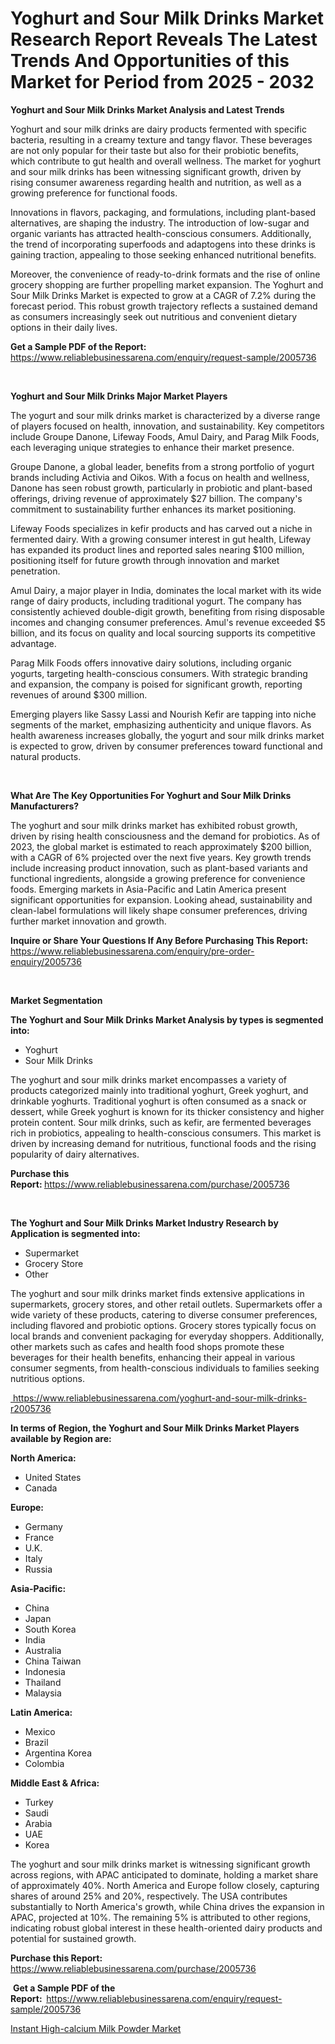 <p><h1>Yoghurt and Sour Milk Drinks Market Research Report Reveals The Latest Trends And Opportunities of this Market for Period from 2025 - 2032</h1></p><p><strong>Yoghurt and Sour Milk Drinks Market Analysis and Latest Trends</strong></p>
<p><p>Yoghurt and sour milk drinks are dairy products fermented with specific bacteria, resulting in a creamy texture and tangy flavor. These beverages are not only popular for their taste but also for their probiotic benefits, which contribute to gut health and overall wellness. The market for yoghurt and sour milk drinks has been witnessing significant growth, driven by rising consumer awareness regarding health and nutrition, as well as a growing preference for functional foods.</p><p>Innovations in flavors, packaging, and formulations, including plant-based alternatives, are shaping the industry. The introduction of low-sugar and organic variants has attracted health-conscious consumers. Additionally, the trend of incorporating superfoods and adaptogens into these drinks is gaining traction, appealing to those seeking enhanced nutritional benefits.</p><p>Moreover, the convenience of ready-to-drink formats and the rise of online grocery shopping are further propelling market expansion. The Yoghurt and Sour Milk Drinks Market is expected to grow at a CAGR of 7.2% during the forecast period. This robust growth trajectory reflects a sustained demand as consumers increasingly seek out nutritious and convenient dietary options in their daily lives.</p></p>
<p><strong>Get a Sample PDF of the Report:&nbsp;</strong> <a href="https://www.reliablebusinessarena.com/enquiry/request-sample/2005736?utm_campaign=2116&utm_medium=2&utm_source=Github&utm_content=ia&utm_term=08042025&utm_id=yoghurt-and-sour-milk-drinks">https://www.reliablebusinessarena.com/enquiry/request-sample/2005736</a></p>
<p>&nbsp;</p>
<p><strong>Yoghurt and Sour Milk Drinks Major Market Players</strong></p>
<p><p>The yogurt and sour milk drinks market is characterized by a diverse range of players focused on health, innovation, and sustainability. Key competitors include Groupe Danone, Lifeway Foods, Amul Dairy, and Parag Milk Foods, each leveraging unique strategies to enhance their market presence.</p><p>Groupe Danone, a global leader, benefits from a strong portfolio of yogurt brands including Activia and Oikos. With a focus on health and wellness, Danone has seen robust growth, particularly in probiotic and plant-based offerings, driving revenue of approximately $27 billion. The company's commitment to sustainability further enhances its market positioning.</p><p>Lifeway Foods specializes in kefir products and has carved out a niche in fermented dairy. With a growing consumer interest in gut health, Lifeway has expanded its product lines and reported sales nearing $100 million, positioning itself for future growth through innovation and market penetration.</p><p>Amul Dairy, a major player in India, dominates the local market with its wide range of dairy products, including traditional yogurt. The company has consistently achieved double-digit growth, benefiting from rising disposable incomes and changing consumer preferences. Amul's revenue exceeded $5 billion, and its focus on quality and local sourcing supports its competitive advantage.</p><p>Parag Milk Foods offers innovative dairy solutions, including organic yogurts, targeting health-conscious consumers. With strategic branding and expansion, the company is poised for significant growth, reporting revenues of around $300 million.</p><p>Emerging players like Sassy Lassi and Nourish Kefir are tapping into niche segments of the market, emphasizing authenticity and unique flavors. As health awareness increases globally, the yogurt and sour milk drinks market is expected to grow, driven by consumer preferences toward functional and natural products.</p></p>
<p>&nbsp;</p>
<p><strong>What Are The Key Opportunities For Yoghurt and Sour Milk Drinks Manufacturers?</strong></p>
<p><p>The yoghurt and sour milk drinks market has exhibited robust growth, driven by rising health consciousness and the demand for probiotics. As of 2023, the global market is estimated to reach approximately $200 billion, with a CAGR of 6% projected over the next five years. Key growth trends include increasing product innovation, such as plant-based variants and functional ingredients, alongside a growing preference for convenience foods. Emerging markets in Asia-Pacific and Latin America present significant opportunities for expansion. Looking ahead, sustainability and clean-label formulations will likely shape consumer preferences, driving further market innovation and growth.</p></p>
<p><strong>Inquire or Share Your Questions If Any Before Purchasing This Report:</strong> <a href="https://www.reliablebusinessarena.com/enquiry/pre-order-enquiry/2005736?utm_campaign=2116&utm_medium=2&utm_source=Github&utm_content=ia&utm_term=08042025&utm_id=yoghurt-and-sour-milk-drinks">https://www.reliablebusinessarena.com/enquiry/pre-order-enquiry/2005736</a></p>
<p>&nbsp;</p>
<p><strong>Market Segmentation</strong></p>
<p><strong>The Yoghurt and Sour Milk Drinks Market Analysis by types is segmented into:</strong></p>
<p><ul><li>Yoghurt</li><li>Sour Milk Drinks</li></ul></p>
<p><p>The yoghurt and sour milk drinks market encompasses a variety of products categorized mainly into traditional yoghurt, Greek yoghurt, and drinkable yoghurts. Traditional yoghurt is often consumed as a snack or dessert, while Greek yoghurt is known for its thicker consistency and higher protein content. Sour milk drinks, such as kefir, are fermented beverages rich in probiotics, appealing to health-conscious consumers. This market is driven by increasing demand for nutritious, functional foods and the rising popularity of dairy alternatives.</p></p>
<p><strong>Purchase this Report:&nbsp;</strong><a href="https://www.reliablebusinessarena.com/purchase/2005736?utm_campaign=2116&utm_medium=2&utm_source=Github&utm_content=ia&utm_term=08042025&utm_id=yoghurt-and-sour-milk-drinks">https://www.reliablebusinessarena.com/purchase/2005736</a></p>
<p>&nbsp;</p>
<p><strong>The Yoghurt and Sour Milk Drinks Market Industry Research by Application is segmented into:</strong></p>
<p><ul><li>Supermarket</li><li>Grocery Store</li><li>Other</li></ul></p>
<p><p>The yoghurt and sour milk drinks market finds extensive applications in supermarkets, grocery stores, and other retail outlets. Supermarkets offer a wide variety of these products, catering to diverse consumer preferences, including flavored and probiotic options. Grocery stores typically focus on local brands and convenient packaging for everyday shoppers. Additionally, other markets such as cafes and health food shops promote these beverages for their health benefits, enhancing their appeal in various consumer segments, from health-conscious individuals to families seeking nutritious options.</p></p>
<p><a href="https://www.reliablebusinessarena.com/yoghurt-and-sour-milk-drinks-r2005736?utm_campaign=2116&utm_medium=2&utm_source=Github&utm_content=ia&utm_term=08042025&utm_id=yoghurt-and-sour-milk-drinks">&nbsp;https://www.reliablebusinessarena.com/yoghurt-and-sour-milk-drinks-r2005736</a></p>
<p><strong>In terms of Region, the Yoghurt and Sour Milk Drinks Market Players available by Region are:</strong></p>
<p>
    <p> <strong> North America: </strong>
        <ul>
            <li>United States</li>
            <li>Canada</li>
        </ul>
        </p> 
    <p> <strong> Europe: </strong>
        <ul>
            <li>Germany</li>
            <li>France</li>
            <li>U.K.</li>
            <li>Italy</li>
            <li>Russia</li>
        </ul>
        </p> 
    <p> <strong> Asia-Pacific: </strong>
        <ul>
            <li>China</li>
            <li>Japan</li>
            <li>South Korea</li>
            <li>India</li>
            <li>Australia</li>
            <li>China Taiwan</li>
            <li>Indonesia</li>
            <li>Thailand</li>
            <li>Malaysia</li>
        </ul>
        </p> 
    <p> <strong> Latin America: </strong>
        <ul>
            <li>Mexico</li>
            <li>Brazil</li>
            <li>Argentina Korea</li>
            <li>Colombia</li>
        </ul>
        </p> 
    <p> <strong> Middle East & Africa: </strong>
        <ul>
            <li>Turkey</li>
            <li>Saudi</li>
            <li>Arabia</li>
            <li>UAE</li>
            <li>Korea</li>
        </ul>
    </p>
    </p>
<p><p>The yoghurt and sour milk drinks market is witnessing significant growth across regions, with APAC anticipated to dominate, holding a market share of approximately 40%. North America and Europe follow closely, capturing shares of around 25% and 20%, respectively. The USA contributes substantially to North America's growth, while China drives the expansion in APAC, projected at 10%. The remaining 5% is attributed to other regions, indicating robust global interest in these health-oriented dairy products and potential for sustained growth.</p></p>
<p><strong>Purchase this Report: </strong><a href="https://www.reliablebusinessarena.com/purchase/2005736?utm_campaign=2116&utm_medium=2&utm_source=Github&utm_content=ia&utm_term=08042025&utm_id=yoghurt-and-sour-milk-drinks">https://www.reliablebusinessarena.com/purchase/2005736</a></p>
<p>&nbsp;<strong>Get a Sample PDF of the Report:&nbsp;&nbsp;</strong><a href="https://www.reliablebusinessarena.com/enquiry/request-sample/2005736?utm_campaign=2116&utm_medium=2&utm_source=Github&utm_content=ia&utm_term=08042025&utm_id=yoghurt-and-sour-milk-drinks">https://www.reliablebusinessarena.com/enquiry/request-sample/2005736</a></p>
<p><strong></strong></p>
<p><p><a href="https://github.com/vimar16th/Market-Research-Report-List-7/blob/main/instant-high-calcium-milk-powder-market.md?utm_campaign=2116&utm_medium=2&utm_source=Github&utm_content=ia&utm_term=08042025&utm_id=yoghurt-and-sour-milk-drinks">Instant High-calcium Milk Powder Market</a></p></p>